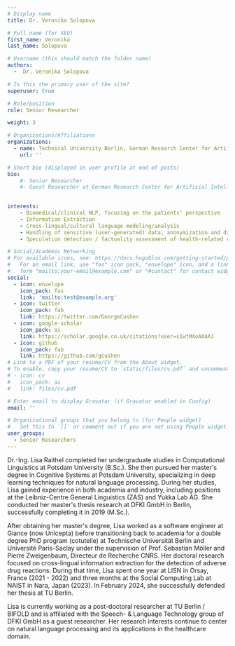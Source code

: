 ```yaml
---
# Display name
title: Dr. Veronika Solopova

# Full name (for SEO)
first_name: Veronika
last_name: Solopova

# Username (this should match the folder name)
authors:
  -  Dr. Veronika Solopova

# Is this the primary user of the site?
superuser: true

# Role/position
role: Senior Researcher

weight: 3

# Organizations/Affiliations
organizations:
  - name: Technical University Berlin, German Research Center for Artificial Intelligence
    url: ''

# Short bio (displayed in user profile at end of posts)
bio: 
    #- Senior Researcher
    #- Guest Researcher at German Research Center for Artificial Intelligence (DFKI)
  

interests:
    - Biomedical/clinical NLP, focusing on the patients' perspective
    - Information Extraction
    - Cross-lingual/cultural language modeling/analysis
    - Handling of sensitive (user-generated) data, anonymization and data generation techniques
    - Speculation detection / factuality assessment of health-related claims

# Social/Academic Networking
# For available icons, see: https://docs.hugoblox.com/getting-started/page-builder/#icons
#   For an email link, use "fas" icon pack, "envelope" icon, and a link in the
#   form "mailto:your-email@example.com" or "#contact" for contact widget.
social:
  - icon: envelope
    icon_pack: fas
    link: 'mailto:test@example.org'
  - icon: twitter
    icon_pack: fab
    link: https://twitter.com/GeorgeCushen
  - icon: google-scholar
    icon_pack: ai
    link: https://scholar.google.co.uk/citations?user=sIwtMXoAAAAJ
  - icon: github
    icon_pack: fab
    link: https://github.com/gcushen
# Link to a PDF of your resume/CV from the About widget.
# To enable, copy your resume/CV to `static/files/cv.pdf` and uncomment the lines below.
# - icon: cv
#   icon_pack: ai
#   link: files/cv.pdf

# Enter email to display Gravatar (if Gravatar enabled in Config)
email: ''

# Organizational groups that you belong to (for People widget)
#   Set this to `[]` or comment out if you are not using People widget.
user_groups:
  - Senior Researchers
---
```

Dr.-Ing. Lisa Raithel completed her undergraduate studies in Computational Linguistics at Potsdam University (B.Sc.). She then pursued her master's degree in Cognitive Systems at Potsdam University, specializing in deep learning techniques for natural language processing. During her studies, Lisa gained experience in both academia and industry, including positions at the Leibniz-Centre General Linguistics (ZAS) and Yukka Lab AG. She conducted her master's thesis research at DFKI GmbH in Berlin, successfully completing it in 2019 (M.Sc.).

After obtaining her master's degree, Lisa worked as a software engineer at Giance (now Unicepta) before transitioning back to academia for a double degree PhD program (cotutelle) at Technische Universität Berlin and Université Paris-Saclay under the supervision of Prof. Sebastian Möller and Pierre Zweigenbaum, Directeur de Recherche CNRS. Her doctoral research focused on cross-lingual information extraction for the detection of adverse drug reactions. During that time, Lisa spent one year at LISN in Orsay, France (2021 - 2022) and three months at the Social Computing Lab at NAIST in Nara, Japan (2023). In February 2024, she successfully defended her thesis at TU Berlin.

Lisa is currently working as a post-doctoral researcher at TU Berlin / BIFOLD and is affiliated with the Speech- & Language Technology group of DFKI GmbH as a guest researcher. Her research interests continue to center on natural language processing and its applications in the healthcare domain.
